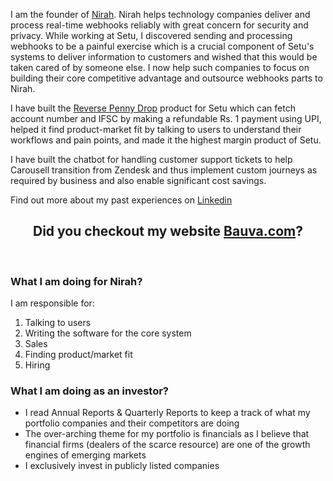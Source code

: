 I am the founder of <a href="https://nirah.app">Nirah</a>. Nirah helps
technology companies deliver and process real-time webhooks reliably
with great concern for security and privacy. While working at Setu,
I discovered sending and processing webhooks to be a painful
exercise which is a crucial component of Setu's systems to deliver
information to customers and wished that this would be taken cared
of by someone else. I now help such companies to focus on building
their core competitive advantage and outsource webhooks parts to Nirah.

I have built the <a href="https://docs.setu.co/data/bav/reverse-penny-drop/quickstart">
Reverse Penny Drop</a> product for Setu which can fetch account number and
IFSC by making a refundable Rs. 1 payment using UPI, helped it find
product-market fit by talking to users to understand their workflows
and pain points, and made it the highest margin product of Setu.

I have built the chatbot for handling customer support tickets to help
Carousell transition from Zendesk and thus implement custom journeys
as required by business and also enable significant cost savings.
</p>

Find out more about my past experiences on
<a href="https://www.linkedin.com/in/pranitbauva/"> Linkedin</a>
<br>
<h2 align="center">Did you checkout my website <a href="http://www.bauva.com">Bauva.com</a>?</h2>
<br>

### What I am doing for Nirah?

I am responsible for:
1. Talking to users
2. Writing the software for the core system
3. Sales
4. Finding product/market fit
5. Hiring

### What I am doing as an investor?
 - I read Annual Reports & Quarterly Reports to keep a track of what my
   portfolio companies and their competitors are doing
 - The over-arching theme for my portfolio is financials as I believe
   that financial firms (dealers of the scarce resource) are one of the
   growth engines of emerging markets
 - I exclusively invest in publicly listed companies

